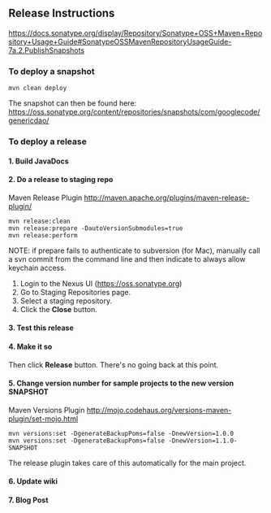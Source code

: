 ## Release Instructions ##
https://docs.sonatype.org/display/Repository/Sonatype+OSS+Maven+Repository+Usage+Guide#SonatypeOSSMavenRepositoryUsageGuide-7a.2.PublishSnapshots

### To deploy a snapshot ###
```
mvn clean deploy
```

The snapshot can then be found here: https://oss.sonatype.org/content/repositories/snapshots/com/googlecode/genericdao/

### To deploy a release ###

#### 1. Build JavaDocs ####

#### 2. Do a release to staging repo ####
Maven Release Plugin http://maven.apache.org/plugins/maven-release-plugin/
```
mvn release:clean
mvn release:prepare -DautoVersionSubmodules=true
mvn release:perform
```

NOTE: if prepare fails to authenticate to subversion (for Mac), manually call a svn commit from the command line and then indicate to always allow keychain access.

  1. Login to the Nexus UI (https://oss.sonatype.org)
  1. Go to Staging Repositories page.
  1. Select a staging repository.
  1. Click the **Close** button.

#### 3. Test this release ####

#### 4. Make it so ####
Then click **Release** button. There's no going back at this point.

#### 5. Change version number for sample projects to the new version SNAPSHOT ####
Maven Versions Plugin http://mojo.codehaus.org/versions-maven-plugin/set-mojo.html
```
mvn versions:set -DgenerateBackupPoms=false -DnewVersion=1.0.0
mvn versions:set -DgenerateBackupPoms=false -DnewVersion=1.1.0-SNAPSHOT
```

The release plugin takes care of this automatically for the main project.

#### 6. Update wiki ####

#### 7. Blog Post ####